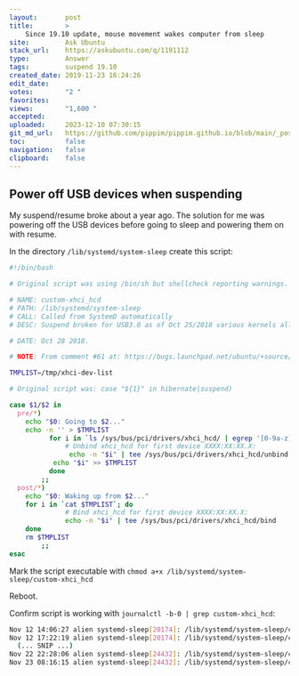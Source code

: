 ```yaml
---
layout:       post
title:        >
    Since 19.10 update, mouse movement wakes computer from sleep
site:         Ask Ubuntu
stack_url:    https://askubuntu.com/q/1191112
type:         Answer
tags:         suspend 19.10
created_date: 2019-11-23 16:24:26
edit_date:    
votes:        "2 "
favorites:    
views:        "1,600 "
accepted:     
uploaded:     2023-12-10 07:30:15
git_md_url:   https://github.com/pippim/pippim.github.io/blob/main/_posts/2019/2019-11-23-Since-19.10-update_-mouse-movement-wakes-computer-from-sleep.md
toc:          false
navigation:   false
clipboard:    false
---
```


## Power off USB devices when suspending



My suspend/resume broke about a year ago. The solution for me was powering off the USB devices before going to sleep and powering them on with resume.

In the directory `/lib/systemd/system-sleep` create this script:

``` bash
#!/bin/bash

# Original script was using /bin/sh but shellcheck reporting warnings.

# NAME: custom-xhci_hcd
# PATH: /lib/systemd/system-sleep
# CALL: Called from SystemD automatically
# DESC: Suspend broken for USB3.0 as of Oct 25/2018 various kernels all at once

# DATE: Oct 28 2018.

# NOTE: From comment #61 at: https://bugs.launchpad.net/ubuntu/+source/linux/+bug/522998

TMPLIST=/tmp/xhci-dev-list

# Original script was: case "${1}" in hibernate|suspend)

case $1/$2 in
  pre/*)
    echo "$0: Going to $2..."
    echo -n '' > $TMPLIST
          for i in `ls /sys/bus/pci/drivers/xhci_hcd/ | egrep '[0-9a-z]+\:[0-9a-z]+\:.*$'`; do
              # Unbind xhci_hcd for first device XXXX:XX:XX.X:
               echo -n "$i" | tee /sys/bus/pci/drivers/xhci_hcd/unbind
           echo "$i" >> $TMPLIST
          done
        ;;
  post/*)
    echo "$0: Waking up from $2..."
    for i in `cat $TMPLIST`; do
              # Bind xhci_hcd for first device XXXX:XX:XX.X:
              echo -n "$i" | tee /sys/bus/pci/drivers/xhci_hcd/bind
    done
    rm $TMPLIST
        ;;
esac
```

Mark the script executable with `chmod a+x /lib/systemd/system-sleep/custom-xhci_hcd`

Reboot.

Confirm script is working with `journalctl -b-0 | grep custom-xhci_hcd`:

``` bash
Nov 12 14:06:27 alien systemd-sleep[20174]: /lib/systemd/system-sleep/custom-xhci_hcd: Going to suspend...
Nov 12 17:22:19 alien systemd-sleep[20174]: /lib/systemd/system-sleep/custom-xhci_hcd: Waking up from suspend...
  (... SNIP ...)
Nov 22 22:28:06 alien systemd-sleep[24432]: /lib/systemd/system-sleep/custom-xhci_hcd: Going to suspend...
Nov 23 08:16:15 alien systemd-sleep[24432]: /lib/systemd/system-sleep/custom-xhci_hcd: Waking up from suspend...
```
